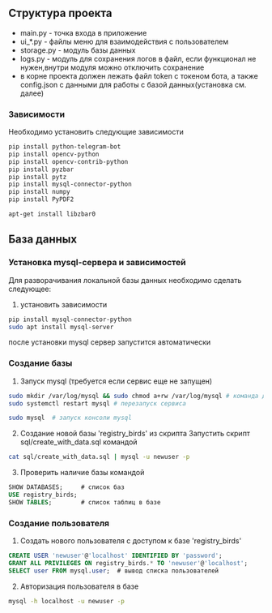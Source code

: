 ## Структура проекта
- main.py - точка входа в приложение
- ui_*.py - файлы меню для взаимодействия с пользователем
- storage.py - модуль базы данных
- logs.py - модуль для сохранения логов в файл, если функционал не нужен,внутри модуля можно отключить сохранение
- в корне проекта должен лежать файл token с токеном бота, а также config.json с данными для работы с базой данных(установка см. далее)

### Зависимости
Необходимо установить следующие зависимости 
```sh
pip install python-telegram-bot
pip install opencv-python
pip install opencv-contrib-python
pip install pyzbar
pip install pytz
pip install mysql-connector-python
pip install numpy
pip install PyPDF2

apt-get install libzbar0
```
## База данных
### Установка mysql-сервера и зависимостей
Для разворачивания локальной базы данных необходимо сделать следующее:
1. установить зависимости
```sh
pip install mysql-connector-python
sudo apt install mysql-server
```
после установки mysql сервер запустится автоматически

### Создание базы
1. Запуск mysql (требуется если сервис еще не запущен)
```sh
sudo mkdir /var/log/mysql && sudo chmod a+rw /var/log/mysql # команда для создания логов (обычно создаются автоматом при установке mysql)
sudo systemctl restart mysql # перезапуск сервиса

sudo mysql 	# запуск консоли mysql
```
2. Создание новой базы 'registry_birds' из скрипта
Запустить скрипт sql/create_with_data.sql командой
```sh
cat sql/create_with_data.sql | mysql -u newuser -p
```
3. Проверить наличие базы командой
```sql
SHOW DATABASES;     # список баз
USE registry_birds; 
SHOW TABLES;		# список таблиц в базе
```
### Создание пользователя
1. Создать нового пользователя с доступом к базе 'registry_birds'
```sql
CREATE USER 'newuser'@'localhost' IDENTIFIED BY 'password';
GRANT ALL PRIVILEGES ON registry_birds.* TO 'newuser'@'localhost';
SELECT user FROM mysql.user;  # вывод списка пользователей
```
2. Авторизация пользователя в базе
```sh
mysql -h localhost -u newuser -p
```